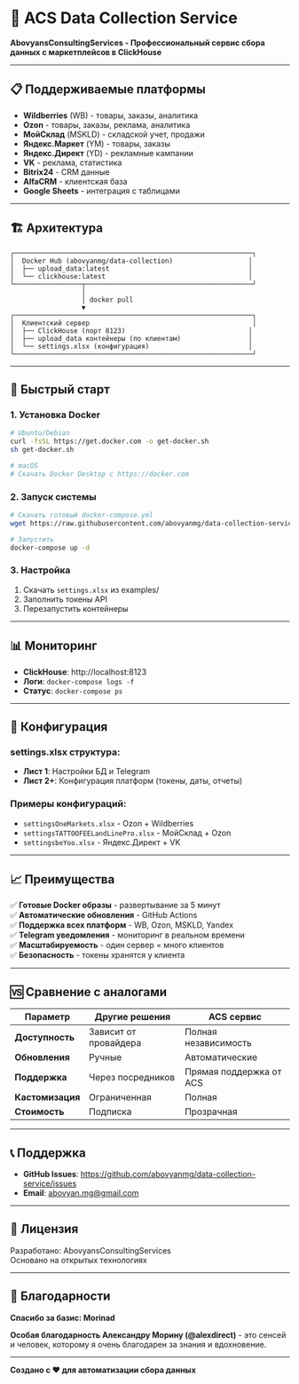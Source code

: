 # 🚀 ACS Data Collection Service

**AbovyansConsultingServices - Профессиональный сервис сбора данных с маркетплейсов в ClickHouse**

---

## 📋 Поддерживаемые платформы

- **Wildberries** (WB) - товары, заказы, аналитика
- **Ozon** - товары, заказы, реклама, аналитика  
- **МойСклад** (MSKLD) - складской учет, продажи
- **Яндекс.Маркет** (YM) - товары, заказы
- **Яндекс.Директ** (YD) - рекламные кампании
- **VK** - реклама, статистика
- **Bitrix24** - CRM данные
- **AlfaCRM** - клиентская база
- **Google Sheets** - интеграция с таблицами

---

## 🏗️ Архитектура

```
┌────────────────────────────────────────────────────────────┐
│  Docker Hub (abovyanmg/data-collection)                   │
│  ├── upload_data:latest                                   │
│  └── clickhouse:latest                                    │
└─────────────────┬──────────────────────────────────────────┘
                  │
                  │ docker pull
                  ▼
┌────────────────────────────────────────────────────────────┐
│  Клиентский сервер                                         │
│  ├── ClickHouse (порт 8123)                               │
│  ├── upload_data контейнеры (по клиентам)                 │
│  └── settings.xlsx (конфигурация)                         │
└────────────────────────────────────────────────────────────┘
```

---

## 🚀 Быстрый старт

### 1. Установка Docker
```bash
# Ubuntu/Debian
curl -fsSL https://get.docker.com -o get-docker.sh
sh get-docker.sh

# macOS
# Скачать Docker Desktop с https://docker.com
```

### 2. Запуск системы
```bash
# Скачать готовый docker-compose.yml
wget https://raw.githubusercontent.com/abovyanmg/data-collection-service/main/client/docker-compose.yml

# Запустить
docker-compose up -d
```

### 3. Настройка
1. Скачать `settings.xlsx` из examples/
2. Заполнить токены API
3. Перезапустить контейнеры

---

## 📊 Мониторинг

- **ClickHouse**: http://localhost:8123
- **Логи**: `docker-compose logs -f`
- **Статус**: `docker-compose ps`

---

## 🔧 Конфигурация

### settings.xlsx структура:
- **Лист 1**: Настройки БД и Telegram
- **Лист 2+**: Конфигурация платформ (токены, даты, отчеты)

### Примеры конфигураций:
- `settingsOneMarkets.xlsx` - Ozon + Wildberries
- `settingsTATTOOFEELandLinePro.xlsx` - МойСклад + Ozon
- `settingsbeYoo.xlsx` - Яндекс.Директ + VK

---

## 📈 Преимущества

✅ **Готовые Docker образы** - развертывание за 5 минут  
✅ **Автоматические обновления** - GitHub Actions  
✅ **Поддержка всех платформ** - WB, Ozon, MSKLD, Yandex  
✅ **Telegram уведомления** - мониторинг в реальном времени  
✅ **Масштабируемость** - один сервер = много клиентов  
✅ **Безопасность** - токены хранятся у клиента  

---

## 🆚 Сравнение с аналогами

| Параметр | Другие решения | ACS сервис |
|----------|----------------|------------|
| **Доступность** | Зависит от провайдера | Полная независимость |
| **Обновления** | Ручные | Автоматические |
| **Поддержка** | Через посредников | Прямая поддержка от ACS |
| **Кастомизация** | Ограниченная | Полная |
| **Стоимость** | Подписка | Прозрачная |

---

## 📞 Поддержка

- **GitHub Issues**: https://github.com/abovyanmg/data-collection-service/issues
- **Email**: abovyan.mg@gmail.com

---

## 📄 Лицензия

Разработано: AbovyansConsultingServices  
Основано на открытых технологиях

---

## 🙏 Благодарности

**Спасибо за базис: Morinad**

**Особая благодарность Александру Морину (@alexdirect)** - это сенсей и человек, которому я очень благодарен за знания и вдохновение.

---

**Создано с ❤️ для автоматизации сбора данных**
